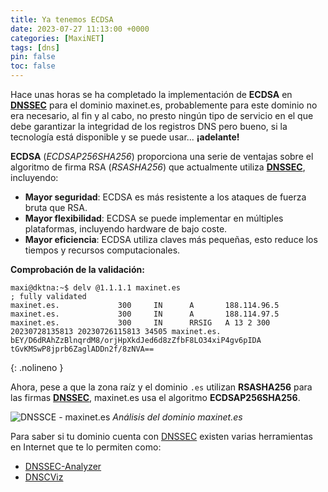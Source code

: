 ```yaml
---
title: Ya tenemos ECDSA 
date: 2023-07-27 11:13:00 +0000
categories: [MaxiNET]
tags: [dns]
pin: false
toc: false
---
```

Hace unas horas se ha completado la implementación de **ECDSA** en [**DNSSEC**](https://es.wikipedia.org/wiki/DNSSEC) para el dominio maxinet.es, probablemente para este dominio no era necesario, al fin y al cabo, no presto ningún tipo de servicio en el que debe garantizar la integridad de los registros DNS pero bueno, si la tecnología está disponible y se puede usar... **¡adelante!**

**ECDSA** (*ECDSAP256SHA256*) proporciona una serie de ventajas sobre el algoritmo de firma RSA (*RSASHA256*) que actualmente utiliza [**DNSSEC**](https://es.wikipedia.org/wiki/DNSSEC), incluyendo:
- **Mayor seguridad**: ECDSA es más resistente a los ataques de fuerza bruta que RSA.
- **Mayor flexibilidad**: ECDSA se puede implementar en múltiples plataformas, incluyendo hardware de bajo coste.
- **Mayor eficiencia**: ECDSA utiliza claves más pequeñas, esto reduce los tiempos y recursos computacionales.

**Comprobación de la validación:**
```shell
maxi@dktna:~$ delv @1.1.1.1 maxinet.es
; fully validated
maxinet.es.             300     IN      A       188.114.96.5
maxinet.es.             300     IN      A       188.114.97.5
maxinet.es.             300     IN      RRSIG   A 13 2 300 20230728135813 20230726115813 34505 maxinet.es. bEY/D6dRAhZzBlnqrdM8/orjHpXkdJed6d8zZfbF8LO34xiP4gv6pIDA tGvKMSwP8jprb6ZaglADDn2f/8zNVA==
```
{: .nolineno }

Ahora, pese a que la zona raíz y el dominio `.es` utilizan **RSASHA256** para las firmas [**DNSSEC**](https://es.wikipedia.org/wiki/DNSSEC), maxinet.es usa el algoritmo **ECDSAP256SHA256**.

![DNSSCE - maxinet.es](dnssec-maxinetes.png)
_Análisis del dominio maxinet.es_

Para saber si tu dominio cuenta con [DNSSEC](https://es.wikipedia.org/wiki/DNSSEC) existen varias herramientas en Internet que te lo permiten como:
- [DNSSEC-Analyzer](https://dnssec-analyzer.verisignlabs.com/)
- [DNSCViz](https://dnsviz.net/)